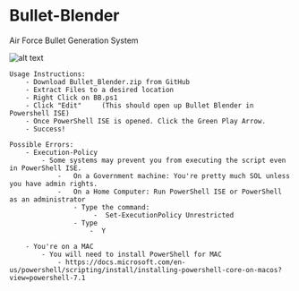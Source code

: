 # Bullet-Blender
Air Force Bullet Generation System


![alt text](https://github.com/Jukari2003/Bullet-Blender/blob/main/Resources/Required/Bullet_Blender_Preview.png?raw=true)

    Usage Instructions:
        - Download Bullet_Blender.zip from GitHub
        - Extract Files to a desired location
        - Right Click on BB.ps1
        - Click "Edit"     (This should open up Bullet Blender in Powershell ISE)
        - Once PowerShell ISE is opened. Click the Green Play Arrow.
        - Success!

    Possible Errors:
        - Execution-Policy 
            - Some systems may prevent you from executing the script even in PowerShell ISE.
                -   On a Government machine: You're pretty much SOL unless you have admin rights.
                -   On a Home Computer: Run PowerShell ISE or PowerShell as an administrator
                    - Type the command:
                         -  Set-ExecutionPolicy Unrestricted
                    - Type 
                        -  Y
  
        - You're on a MAC
            - You will need to install PowerShell for MAC
                - https://docs.microsoft.com/en-us/powershell/scripting/install/installing-powershell-core-on-macos?view=powershell-7.1
